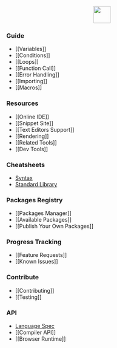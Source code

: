 <p align="center">
<img src="https://github.com/wenyan-lang/wenyan/raw/master/screenshots/logo.png" width="45" />
</p>

### Guide
- [[Variables]]
- [[Conditions]]
- [[Loops]]
- [[Function Call]]
- [[Error Handling]]
- [[Importing]]
- [[Macros]]

### Resources
- [[Online IDE]]
- [[Snippet Site]]
- [[Text Editors Support]]
- [[Rendering]]
- [[Related Tools]]
- [[Dev Tools]]

### Cheatsheets
- [Syntax](https://github.com/wenyan-lang/wenyan/wiki/Syntax-Cheatsheet)
- [Standard Library](https://github.com/wenyan-lang/wenyan/wiki/Standard-Library-Cheatsheet)

### Packages Registry
- [[Packages Manager]]
- [[Available Packages]]
- [[Publish Your Own Packages]]

### Progress Tracking
- [[Feature Requests]]
- [[Known Issues]]

### Contribute
- [[Contributing]]
- [[Testing]]

### API
- [Language Spec](http://wy-lang.org/spec)
- [[Compiler API]]
- [[Browser Runtime]]